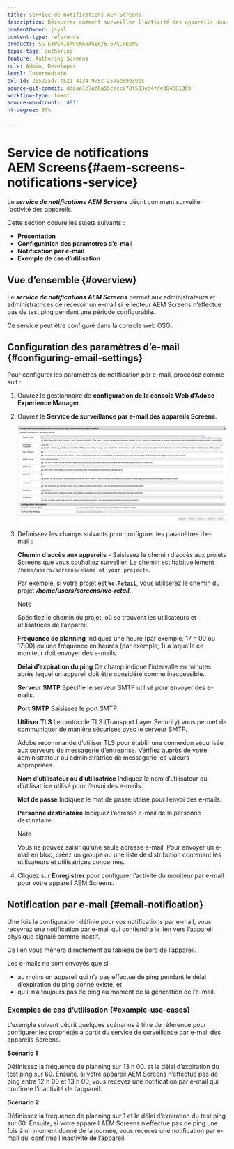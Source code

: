 ```yaml
---
title: Service de notifications AEM Screens
description: Découvrez comment surveiller l’activité des appareils pour AEM Screens.
contentOwner: jsyal
content-type: reference
products: SG_EXPERIENCEMANAGER/6.5/SCREENS
topic-tags: authoring
feature: Authoring Screens
role: Admin, Developer
level: Intermediate
exl-id: 205235d7-e621-4134-975c-257ae60939bc
source-git-commit: dcaaa1c7ab0a55cecce70f593ed4fded8468130b
workflow-type: tm+mt
source-wordcount: '491'
ht-degree: 97%

---
```


# Service de notifications AEM Screens{#aem-screens-notifications-service}

<!--removed from metadata: admitteddomains: @adobe.com;@caesars.com-->

Le ***service de notifications AEM Screens*** décrit comment surveiller l’activité des appareils.

Cette section couvre les sujets suivants :

* **Présentation**
* **Configuration des paramètres d’e-mail**
* **Notification par e-mail**
* **Exemple de cas d’utilisation**

<!-- OBSOLETE NOTE>
>[!CAUTION]
>
>This AEM Screens functionality is only available, if you have installed AEM 6.3.2 Feature Pack 3 or AEM 6.4.1 Screens Feature Pack 1.
>
>To get access to this Feature Pack, contact Adobe Support and request access. After you have permissions you can download it from Package Share. -->

## Vue d’ensemble {#overview}

Le ***service de notifications AEM Screens*** permet aux administrateurs et administratrices de recevoir un e-mail si le lecteur AEM Screens n’effectue pas de test ping pendant une période configurable.

Ce service peut être configuré dans la console web OSGi.

## Configuration des paramètres d’e-mail {#configuring-email-settings}

Pour configurer les paramètres de notification par e-mail, procédez comme suit :

1. Ouvrez le gestionnaire de **configuration de la console Web d’Adobe Experience Manager**.
1. Ouvrez le **Service de surveillance par e-mail des appareils Screens**.

   ![screen_shot_2018-04-26at44602pm](assets/screen_shot_2018-04-26at44602pm.png)

1. Définissez les champs suivants pour configurer les paramètres d’e-mail :

   **Chemin d’accès aux appareils** - Saisissez le chemin d’accès aux projets Screens que vous souhaitez surveiller. Le chemin est habituellement `/home/users/screens/<Name of your project>`.

   Par exemple, si votre projet est **`We.Retail`**, vous utiliserez le chemin du projet ***/home/users/screens/we-retail***.

   >[!NOTE]
   >
   >Spécifiez le chemin du projet, où se trouvent les utilisateurs et utilisatrices de l’appareil.

   **Fréquence de planning** Indiquez une heure (par exemple, 17 h 00 ou 17:00) ou une fréquence en heures (par exemple, 1) à laquelle ce moniteur doit envoyer des e-mails.

   **Délai d’expiration du ping** Ce champ indique l’intervalle en minutes après lequel un appareil doit être considéré comme inaccessible.

   **Serveur SMTP** Spécifie le serveur SMTP utilisé pour envoyer des e-mails.

   **Port SMTP** Saisissez le port SMTP.

   **Utiliser TLS** Le protocole TLS (Transport Layer Security) vous permet de communiquer de manière sécurisée avec le serveur SMTP.

   Adobe recommande d’utiliser TLS pour établir une connexion sécurisée aux serveurs de messagerie d’entreprise. Vérifiez auprès de votre administrateur ou administratrice de messagerie les valeurs appropriées.

   **Nom d’utilisateur ou d’utilisatrice** Indiquez le nom d’utilisateur ou d’utilisatrice utilisé pour l’envoi des e-mails.

   **Mot de passe** Indiquez le mot de passe utilisé pour l’envoi des e-mails.

   **Personne destinataire** Indiquez l’adresse e-mail de la personne destinataire.

   >[!NOTE]
   >
   >Vous ne pouvez saisir qu’une seule adresse e-mail. Pour envoyer un e-mail en bloc, créez un groupe ou une liste de distribution contenant les utilisateurs et utilisatrices concernés.

1. Cliquez sur **Enregistrer** pour configurer l’activité du moniteur par e-mail pour votre appareil AEM Screens.

## Notification par e-mail {#email-notification}

Une fois la configuration définie pour vos notifications par e-mail, vous recevrez une notification par e-mail qui contiendra le lien vers l’appareil physique signalé comme inactif.

Ce lien vous mènera directement au tableau de bord de l’appareil.

Les e-mails ne sont envoyés que si :

* au moins un appareil qui n’a pas effectué de ping pendant le délai d’expiration du ping donné existe, et
* qu’il n’a toujours pas de ping au moment de la génération de l’e-mail.

### Exemples de cas d’utilisation {#example-use-cases}

L’exemple suivant décrit quelques scénarios à titre de référence pour configurer les propriétés à partir du service de surveillance par e-mail des appareils Screens.

**Scénario 1**

Définissez la fréquence de planning sur 13 h 00. et le délai d’expiration du test ping sur 60. Ensuite, si votre appareil AEM Screens n’effectue pas de ping entre 12 h 00 et 13 h 00, vous recevez une notification par e-mail qui confirme l’inactivité de l’appareil.

**Scénario 2**

Définissez la fréquence de planning sur 1 et le délai d’expiration du test ping sur 60. Ensuite, si votre appareil AEM Screens n’effectue pas de ping une fois à un moment donné de la journée, vous recevez une notification par e-mail qui confirme l’inactivité de l’appareil.
